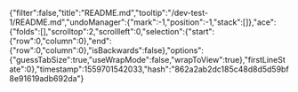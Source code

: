 {"filter":false,"title":"README.md","tooltip":"/dev-test-1/README.md","undoManager":{"mark":-1,"position":-1,"stack":[]},"ace":{"folds":[],"scrolltop":2,"scrollleft":0,"selection":{"start":{"row":0,"column":0},"end":{"row":0,"column":0},"isBackwards":false},"options":{"guessTabSize":true,"useWrapMode":false,"wrapToView":true},"firstLineState":0},"timestamp":1559701542033,"hash":"862a2ab2dc185c48d8d5d59bf8e91619adb692da"}